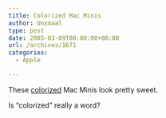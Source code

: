 ```yaml
---
title: Colorized Mac Minis
author: Unxmaal
type: post
date: 2005-03-09T00:00:00+00:00
url: /archives/1671
categories:
  - Apple

---
```

These [colorized][1] Mac Minis look pretty sweet. 

Is &#8220;colorized&#8221; really a word?

 [1]: http://www.123macmini.com/news/story/24.html